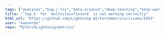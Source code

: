 ```yaml
---
tags: ["analyses","bug-/-fix","data-science","deep-learning","help-wanted","machine-learning","metrics","python","pytorch","v0.11.x"]
title: "`top_k` for `multiclassf1score` is not working correctly"
html_url: "https://github.com/Lightning-AI/torchmetrics/issues/1653"
user: "eneserdo"
repo: "PyTorchLightning/metrics"
---
```


